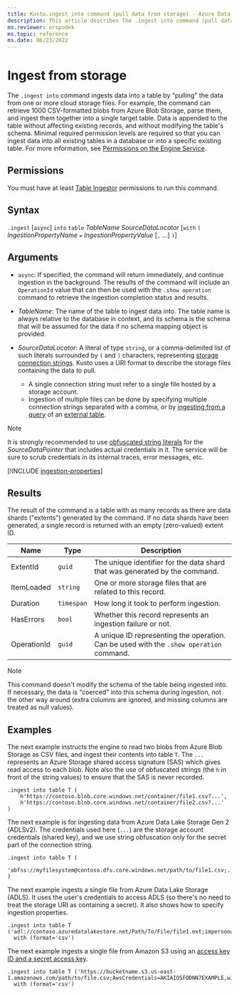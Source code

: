 ```yaml
---
title: Kusto.ingest into command (pull data from storage) - Azure Data Explorer
description: This article describes The .ingest into command (pull data from storage) in Azure Data Explorer.
ms.reviewer: orspodek
ms.topic: reference
ms.date: 06/23/2022
---
```

# Ingest from storage

The `.ingest into` command ingests data into a table by "pulling" the data
from one or more cloud storage files.
For example, the command
can retrieve 1000 CSV-formatted blobs from Azure Blob Storage, parse
them, and ingest them together into a single target table.
Data is appended to the table
without affecting existing records, and without modifying the table's schema. Minimal required permission levels are required so that you can ingest data into all existing tables in a database or into a specific existing table. For more information, see [Permissions on the Engine Service](../../api/netfx/kusto-ingest-client-permissions.md#permissions-on-the-engine-service).

## Permissions

You must have at least [Table Ingestor](../access-control/role-based-access-control.md) permissions to run this command.

## Syntax

`.ingest` [`async`] `into` `table` *TableName* *SourceDataLocator* [`with` `(` *IngestionPropertyName* `=` *IngestionPropertyValue* [`,` ...] `)`]

## Arguments

* `async`: If specified, the command will return immediately, and continue
  ingestion in the background. The results of the command will include
  an `OperationId` value that can then be used with the `.show operation`
  command to retrieve the ingestion completion status and results.
  
* *TableName*: The name of the table to ingest data into.
  The table name is always relative to the database in context,
  and its schema is the schema that will be assumed for the data
  if no schema mapping object is provided.

* *SourceDataLocator*: A literal of type `string`, or a comma-delimited list of such
  literals surrounded by `(` and `)` characters, representing [storage connection strings](../../api/connection-strings/storage-connection-strings.md). Kusto uses a URI format to describe the storage files containing the data to pull. 
  * A single connection string must refer to a single file hosted by a storage account. 
  * Ingestion of multiple files can be done by specifying multiple connection strings separated with a comma, or by [ingesting from a query](ingest-from-query.md) of an [external table](../../query/schema-entities/externaltables.md).

> [!NOTE]
> It is strongly recommended to use [obfuscated string literals](../../query/scalar-data-types/string.md#obfuscated-string-literals)
> for the *SourceDataPointer* that includes actual credentials in it.
> The service will be sure to scrub credentials
> in its internal traces, error messages, etc.

[!INCLUDE [ingestion-properties](../../../includes/ingestion-properties.md)]

## Results

The result of the command is a table with as many records
as there are data shards ("extents") generated by the command.
If no data shards have been generated, a single record is returned
with an empty (zero-valued) extent ID.

|Name       |Type      |Description                                                                |
|-----------|----------|---------------------------------------------------------------------------|
|ExtentId   |`guid`    |The unique identifier for the data shard that was generated by the command.|
|ItemLoaded |`string`  |One or more storage files that are related to this record.             |
|Duration   |`timespan`|How long it took to perform ingestion.                                     |
|HasErrors  |`bool`    |Whether this record represents an ingestion failure or not.                |
|OperationId|`guid`    |A unique ID representing the operation. Can be used with the `.show operation` command.|

>[!NOTE]
> This command doesn't modify the schema of the table being ingested into. If necessary, the data is "coerced" into this schema during ingestion, not the other way around (extra columns are ignored, and missing columns are treated as null values).

## Examples

The next example instructs the engine to read two blobs from Azure Blob Storage
as CSV files, and ingest their contents into table `T`. The `...` represents
an Azure Storage shared access signature (SAS) which gives read access to each
blob. Note also the use of obfuscated strings (the `h` in front of the string
values) to ensure that the SAS is never recorded.

```kusto
.ingest into table T (
    h'https://contoso.blob.core.windows.net/container/file1.csv?...',
    h'https://contoso.blob.core.windows.net/container/file2.csv?...'
)
```

The next example is for ingesting data from Azure Data Lake Storage Gen 2
(ADLSv2). The credentials used here (`...`) are the storage account credentials
(shared key), and we use string obfuscation only for the secret part of the
connection string.

```kusto
.ingest into table T (
  'abfss://myfilesystem@contoso.dfs.core.windows.net/path/to/file1.csv;...'
)
```

The next example ingests a single file from Azure Data Lake Storage (ADLS).
It uses the user's credentials to access ADLS (so there's no need to treat
the storage URI as containing a secret). It also shows how to specify ingestion
properties.

```kusto
.ingest into table T ('adl://contoso.azuredatalakestore.net/Path/To/File/file1.ext;impersonate')
  with (format='csv')
```

The next example ingests a single file from Amazon S3 using an [access key ID and a secret access key](https://docs.aws.amazon.com/general/latest/gr/aws-sec-cred-types.html#access-keys-and-secret-access-keys).

```kusto
.ingest into table T ('https://bucketname.s3.us-east-1.amazonaws.com/path/to/file.csv;AwsCredentials=AKIAIOSFODNN7EXAMPLE,wJalrXUtnFEMI/K7MDENG/bPxRfiCYEXAMPLEKEY')
  with (format='csv')
```